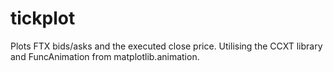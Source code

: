 # tickplot
Plots FTX bids/asks and the executed close price. Utilising the CCXT library and FuncAnimation from matplotlib.animation.
